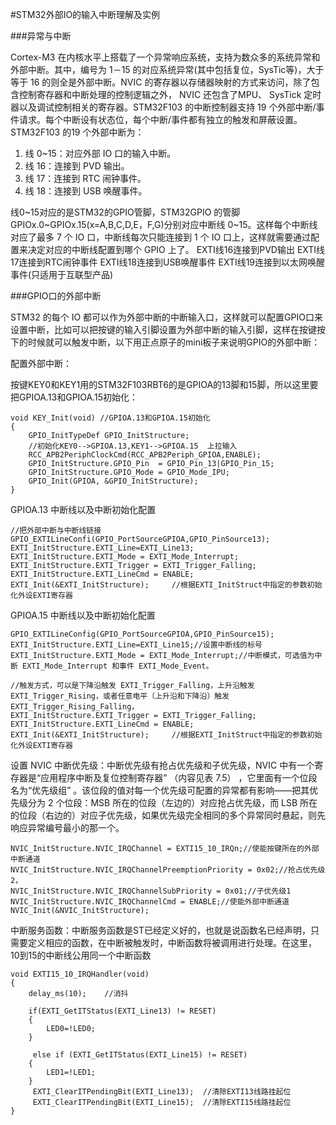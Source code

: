#STM32外部IO的输入中断理解及实例

###异常与中断

Cortex-M3 在内核水平上搭载了一个异常响应系统，支持为数众多的系统异常和外部中断。其中，编号为 1－15 的对应系统异常(其中包括复位，SysTic等)，大于等于 16 的则全是外部中断。NVIC 的寄存器以存储器映射的方式来访问，除了包含控制寄存器和中断处理的控制逻辑之外， NVIC 还包含了MPU、 SysTick 定时器以及调试控制相关的寄存器。STM32F103 的中断控制器支持 19 个外部中断/事件请求。每个中断设有状态位，每个中断/事件都有独立的触发和屏蔽设置。STM32F103 的19 个外部中断为：

1. 线 0~15：对应外部 IO 口的输入中断。
2. 线 16：连接到 PVD 输出。
3. 线 17：连接到 RTC 闹钟事件。
4. 线 18：连接到 USB 唤醒事件。

线0~15对应的是STM32的GPIO管脚，STM32GPIO 的管脚GPIOx.0~GPIOx.15(x=A,B,C,D,E，F,G)分别对应中断线 0~15。这样每个中断线对应了最多 7 个 IO 口，中断线每次只能连接到 1 个 IO 口上，这样就需要通过配置来决定对应的中断线配置到哪个 GPIO 上了。
EXTI线16连接到PVD输出
EXTI线17连接到RTC闹钟事件
EXTI线18连接到USB唤醒事件
EXTI线19连接到以太网唤醒事件(只适用于互联型产品)

###GPIO口的外部中断

STM32 的每个 IO 都可以作为外部中断的中断输入口，这样就可以配置GPIO口来设置中断，比如可以把按键的输入引脚设置为外部中断的输入引脚，这样在按键按下的时候就可以触发中断，以下用正点原子的mini板子来说明GPIO的外部中断：

配置外部中断：

按键KEY0和KEY1用的STM32F103RBT6的是GPIOA的13脚和15脚，所以这里要把GPIOA.13和GPIOA.15初始化：

	void KEY_Init(void) //GPIOA.13和GPIOA.15初始化
	{ 
	 	GPIO_InitTypeDef GPIO_InitStructure;
		//初始化KEY0-->GPIOA.13,KEY1-->GPIOA.15  上拉输入
	 	RCC_APB2PeriphClockCmd(RCC_APB2Periph_GPIOA,ENABLE);
		GPIO_InitStructure.GPIO_Pin  = GPIO_Pin_13|GPIO_Pin_15;
		GPIO_InitStructure.GPIO_Mode = GPIO_Mode_IPU;
	 	GPIO_Init(GPIOA, &GPIO_InitStructure);
	}


GPIOA.13 中断线以及中断初始化配置

	//把外部中断与中断线链接
	GPIO_EXTILineConfi(GPIO_PortSourceGPIOA,GPIO_PinSource13);
	EXTI_InitStructure.EXTI_Line=EXTI_Line13;
	EXTI_InitStructure.EXTI_Mode = EXTI_Mode_Interrupt;	
	EXTI_InitStructure.EXTI_Trigger = EXTI_Trigger_Falling;
	EXTI_InitStructure.EXTI_LineCmd = ENABLE;
	EXTI_Init(&EXTI_InitStructure);	 	//根据EXTI_InitStruct中指定的参数初始化外设EXTI寄存器

GPIOA.15 中断线以及中断初始化配置

	GPIO_EXTILineConfig(GPIO_PortSourceGPIOA,GPIO_PinSource15);
	EXTI_InitStructure.EXTI_Line=EXTI_Line15;//设置中断线的标号
	EXTI_InitStructure.EXTI_Mode = EXTI_Mode_Interrupt;//中断模式，可选值为中断 EXTI_Mode_Interrupt 和事件 EXTI_Mode_Event。
	
	//触发方式，可以是下降沿触发 EXTI_Trigger_Falling，上升沿触发 EXTI_Trigger_Rising，或者任意电平（上升沿和下降沿）触发EXTI_Trigger_Rising_Falling，
	EXTI_InitStructure.EXTI_Trigger = EXTI_Trigger_Falling;
	EXTI_InitStructure.EXTI_LineCmd = ENABLE;
	EXTI_Init(&EXTI_InitStructure);	  	//根据EXTI_InitStruct中指定的参数初始化外设EXTI寄存器

设置 NVIC 中断优先级：中断优先级有抢占优先级和子优先级，NVIC 中有一个寄存器是“应用程序中断及复位控制寄存器” （内容见表 7.5） ，它里面有一个位段名为“优先级组” 。该位段的值对每一个优先级可配置的异常都有影响——把其优先级分为 2 个位段：MSB 所在的位段（左边的）对应抢占优先级，而 LSB 所在的位段（右边的）对应子优先级，如果优先级完全相同的多个异常同时悬起，则先响应异常编号最小的那一个。
	
	NVIC_InitStructure.NVIC_IRQChannel = EXTI15_10_IRQn;//使能按键所在的外部中断通道
	NVIC_InitStructure.NVIC_IRQChannelPreemptionPriority = 0x02;//抢占优先级2， 
	NVIC_InitStructure.NVIC_IRQChannelSubPriority = 0x01;//子优先级1
	NVIC_InitStructure.NVIC_IRQChannelCmd = ENABLE;//使能外部中断通道
	NVIC_Init(&NVIC_InitStructure);


中断服务函数：中断服务函数是ST已经定义好的，也就是说函数名已经声明，只需要定义相应的函数，在中断被触发时，中断函数将被调用进行处理。在这里，10到15的中断线公用同一个中断函数

	void EXTI15_10_IRQHandler(void)
	{
	  	delay_ms(10);    //消抖			 
	 
	    if(EXTI_GetITStatus(EXTI_Line13) != RESET)
		{
		 	LED0=!LED0;
		}
	 
	     else if (EXTI_GetITStatus(EXTI_Line15) != RESET)
		{
			LED1=!LED1;
		}
		 EXTI_ClearITPendingBit(EXTI_Line13);  //清除EXTI13线路挂起位
		 EXTI_ClearITPendingBit(EXTI_Line15);  //清除EXTI15线路挂起位
	} 